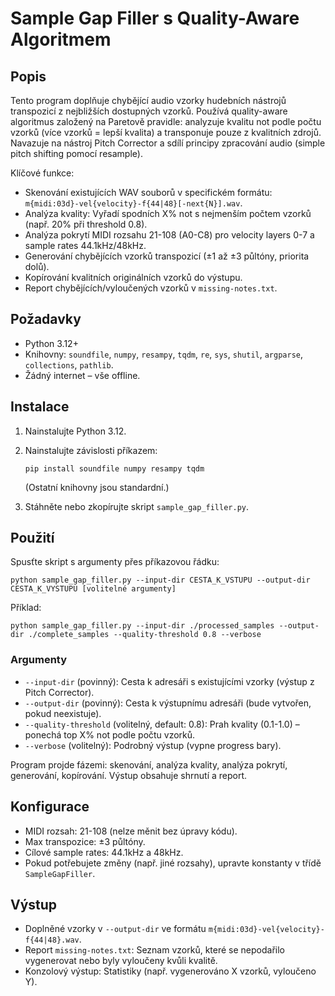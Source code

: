 # Sample Gap Filler s Quality-Aware Algoritmem

## Popis
Tento program doplňuje chybějící audio vzorky hudebních nástrojů transpozicí z nejbližších dostupných vzorků. 
Používá quality-aware algoritmus založený na Paretově pravidle: 
analyzuje kvalitu not podle počtu vzorků (více vzorků = lepší kvalita) a transponuje pouze z kvalitních zdrojů. 
Navazuje na nástroj Pitch Corrector a sdílí principy zpracování audio (simple pitch shifting pomocí resample).

Klíčové funkce:
- Skenování existujících WAV souborů v specifickém formátu: `m{midi:03d}-vel{velocity}-f{44|48}[-next{N}].wav`.
- Analýza kvality: Vyřadí spodních X% not s nejmenším počtem vzorků (např. 20% při threshold 0.8).
- Analýza pokrytí MIDI rozsahu 21-108 (A0-C8) pro velocity layers 0-7 a sample rates 44.1kHz/48kHz.
- Generování chybějících vzorků transpozicí (±1 až ±3 půltóny, priorita dolů).
- Kopírování kvalitních originálních vzorků do výstupu.
- Report chybějících/vyloučených vzorků v `missing-notes.txt`.

## Požadavky
- Python 3.12+
- Knihovny: `soundfile`, `numpy`, `resampy`, `tqdm`, `re`, `sys`, `shutil`, `argparse`, `collections`, `pathlib`.
- Žádný internet – vše offline.

## Instalace
1. Nainstalujte Python 3.12.
2. Nainstalujte závislosti příkazem:
   ```
   pip install soundfile numpy resampy tqdm
   ```
   (Ostatní knihovny jsou standardní.)

3. Stáhněte nebo zkopírujte skript `sample_gap_filler.py`.

## Použití
Spusťte skript s argumenty přes příkazovou řádku:

```
python sample_gap_filler.py --input-dir CESTA_K_VSTUPU --output-dir CESTA_K_VYSTUPU [volitelné argumenty]
```

Příklad:
```
python sample_gap_filler.py --input-dir ./processed_samples --output-dir ./complete_samples --quality-threshold 0.8 --verbose
```

### Argumenty
- `--input-dir` (povinný): Cesta k adresáři s existujícími vzorky (výstup z Pitch Corrector).
- `--output-dir` (povinný): Cesta k výstupnímu adresáři (bude vytvořen, pokud neexistuje).
- `--quality-threshold` (volitelný, default: 0.8): Prah kvality (0.1-1.0) – ponechá top X% not podle počtu vzorků.
- `--verbose` (volitelný): Podrobný výstup (vypne progress bary).

Program projde fázemi: skenování, analýza kvality, analýza pokrytí, generování, kopírování. Výstup obsahuje shrnutí a report.

## Konfigurace
- MIDI rozsah: 21-108 (nelze měnit bez úpravy kódu).
- Max transpozice: ±3 půltóny.
- Cílové sample rates: 44.1kHz a 48kHz.
- Pokud potřebujete změny (např. jiné rozsahy), upravte konstanty v třídě `SampleGapFiller`.

## Výstup
- Doplněné vzorky v `--output-dir` ve formátu `m{midi:03d}-vel{velocity}-f{44|48}.wav`.
- Report `missing-notes.txt`: Seznam vzorků, které se nepodařilo vygenerovat nebo byly vyloučeny kvůli kvalitě.
- Konzolový výstup: Statistiky (např. vygenerováno X vzorků, vyloučeno Y).
